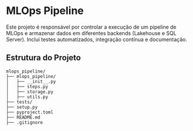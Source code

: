 # MLOps Pipeline

Este projeto é responsável por controlar a execução de um pipeline de MLOps e armazenar dados em diferentes backends (Lakehouse e SQL Server). Inclui testes automatizados, integração contínua e documentação.

## Estrutura do Projeto

```plaintext
mlops_pipeline/
├── mlops_pipeline/
│   ├── __init__.py
│   ├── steps.py
│   ├── storage.py
│   ├── utils.py
├── tests/
├── setup.py
├── pyproject.toml
├── README.md
├── .gitignore

